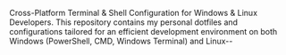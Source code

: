 Cross-Platform Terminal &amp; Shell Configuration for Windows &amp; Linux Developers. This repository contains my personal dotfiles and configurations tailored for an efficient development environment on both Windows (PowerShell, CMD, Windows Terminal) and Linux--
